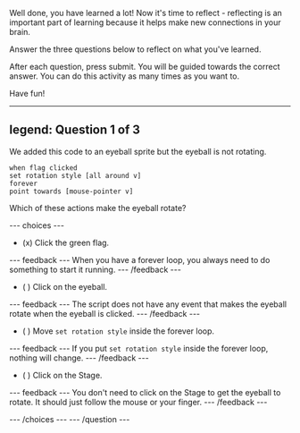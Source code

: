 
Well done, you have learned a lot! Now it's time to reflect - reflecting is an important part of learning because it helps make new connections in your brain.

Answer the three questions below to reflect on what you've learned.

After each question, press submit. You will be guided towards the correct answer. You can do this activity as many times as you want to.

Have fun!

---
legend: Question 1 of 3
---

We added this code to an eyeball sprite but the eyeball is not rotating. 

```blocks3
when flag clicked
set rotation style [all around v]
forever
point towards [mouse-pointer v]
```
Which of these actions make the eyeball rotate?

--- choices ---

- (x) Click the green flag.

 --- feedback ---
When you have a forever loop, you always need to do something to start it running.
 --- /feedback ---

- ( ) Click on the eyeball.

 --- feedback ---
The script does not have any event that makes the eyeball rotate when the eyeball is clicked.
 --- /feedback ---

- ( ) Move `set rotation style` inside the forever loop.

 --- feedback ---
If you put `set rotation style` inside the forever loop, nothing will change.
 --- /feedback ---

- ( ) Click on the Stage.

 --- feedback ---
You don't need to click on the Stage to get the eyeball to rotate. It should just follow the mouse or your finger. 
 --- /feedback ---

--- /choices ---
--- /question ---
